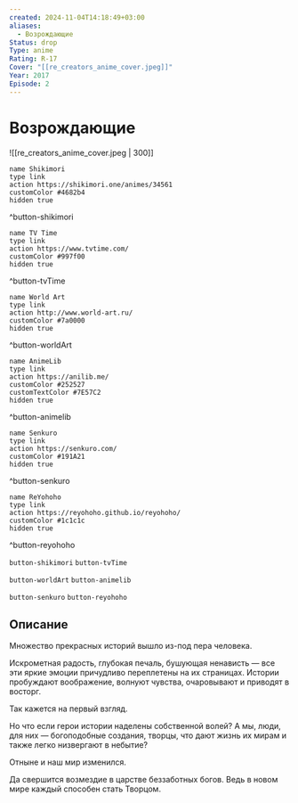 ```yaml
---
created: 2024-11-04T14:18:49+03:00
aliases:
  - Возрождающие
Status: drop
Type: anime
Rating: R-17
Cover: "[[re_creators_anime_cover.jpeg]]"
Year: 2017
Episode: 2
---
```


# Возрождающие

![[re_creators_anime_cover.jpeg | 300]]

```button
name Shikimori
type link
action https://shikimori.one/animes/34561
customColor #4682b4
hidden true
```
^button-shikimori

```button
name TV Time
type link
action https://www.tvtime.com/
customColor #997f00
hidden true
```
^button-tvTime

```button
name World Art
type link
action http://www.world-art.ru/
customColor #7a0000
hidden true
```
^button-worldArt

```button
name AnimeLib
type link
action https://anilib.me/
customColor #252527
customTextColor #7E57C2
hidden true
```
^button-animelib

```button
name Senkuro
type link
action https://senkuro.com/
customColor #191A21
hidden true
```
^button-senkuro

```button
name ReYohoho
type link
action https://reyohoho.github.io/reyohoho/
customColor #1c1c1c
hidden true
```
^button-reyohoho

`button-shikimori` `button-tvTime`

`button-worldArt` `button-animelib`

`button-senkuro` `button-reyohoho`

## Описание

Множество прекрасных историй вышло из-под пера человека.

Искрометная радость, глубокая печаль, бушующая ненависть — все эти яркие эмоции причудливо переплетены на их страницах. Истории пробуждают воображение, волнуют чувства, очаровывают и приводят в восторг.

Так кажется на первый взгляд.

Но что если герои истории наделены собственной волей? А мы, люди, для них — богоподобные создания, творцы, что дают жизнь их мирам и также легко низвергают в небытие?

Отныне и наш мир изменился.

Да свершится возмездие в царстве беззаботных богов. Ведь в новом мире каждый способен стать Творцом.
